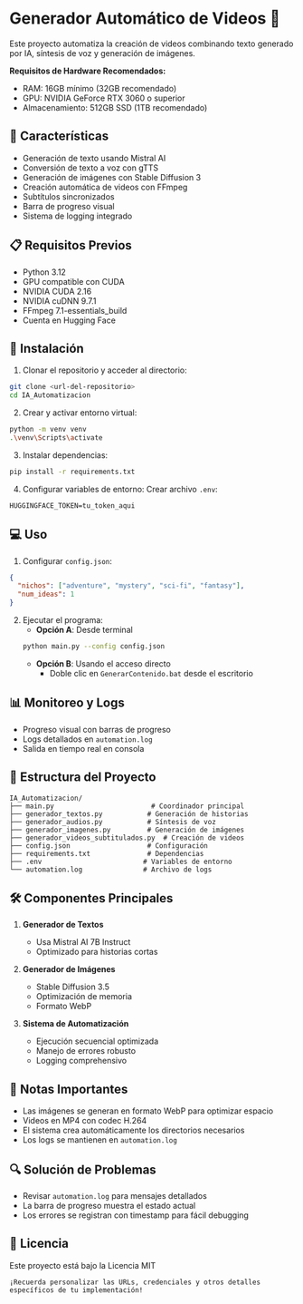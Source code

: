 # Generador Automático de Videos 🎥

Este proyecto automatiza la creación de videos combinando texto generado por IA, síntesis de voz y generación de imágenes.

**Requisitos de Hardware Recomendados:**

- RAM: 16GB mínimo (32GB recomendado)
- GPU: NVIDIA GeForce RTX 3060 o superior
- Almacenamiento: 512GB SSD (1TB recomendado)

## 🚀 Características

- Generación de texto usando Mistral AI
- Conversión de texto a voz con gTTS
- Generación de imágenes con Stable Diffusion 3
- Creación automática de videos con FFmpeg
- Subtítulos sincronizados
- Barra de progreso visual
- Sistema de logging integrado

## 📋 Requisitos Previos

- Python 3.12
- GPU compatible con CUDA
- NVIDIA CUDA 2.16
- NVIDIA cuDNN 9.7.1
- FFmpeg 7.1-essentials_build
- Cuenta en Hugging Face

## 🔧 Instalación

1. Clonar el repositorio y acceder al directorio:

```bash
git clone <url-del-repositorio>
cd IA_Automatizacion
```

2. Crear y activar entorno virtual:

```bash
python -m venv venv
.\venv\Scripts\activate
```

3. Instalar dependencias:

```bash
pip install -r requirements.txt
```

4. Configurar variables de entorno:
   Crear archivo `.env`:

```env
HUGGINGFACE_TOKEN=tu_token_aqui
```

## 💻 Uso

1. Configurar `config.json`:

```json
{
  "nichos": ["adventure", "mystery", "sci-fi", "fantasy"],
  "num_ideas": 1
}
```

2. Ejecutar el programa:
   - **Opción A**: Desde terminal
   ```bash
   python main.py --config config.json
   ```
   - **Opción B**: Usando el acceso directo
     - Doble clic en `GenerarContenido.bat` desde el escritorio

## 📊 Monitoreo y Logs

- Progreso visual con barras de progreso
- Logs detallados en `automation.log`
- Salida en tiempo real en consola

## 📁 Estructura del Proyecto

```
IA_Automatizacion/
├── main.py                        # Coordinador principal
├── generador_textos.py           # Generación de historias
├── generador_audios.py           # Síntesis de voz
├── generador_imagenes.py         # Generación de imágenes
├── generador_videos_subtitulados.py  # Creación de videos
├── config.json                   # Configuración
├── requirements.txt              # Dependencias
├── .env                         # Variables de entorno
└── automation.log               # Archivo de logs
```

## 🛠️ Componentes Principales

1. **Generador de Textos**

   - Usa Mistral AI 7B Instruct
   - Optimizado para historias cortas

2. **Generador de Imágenes**

   - Stable Diffusion 3.5
   - Optimización de memoria
   - Formato WebP

3. **Sistema de Automatización**
   - Ejecución secuencial optimizada
   - Manejo de errores robusto
   - Logging comprehensivo

## 📝 Notas Importantes

- Las imágenes se generan en formato WebP para optimizar espacio
- Videos en MP4 con codec H.264
- El sistema crea automáticamente los directorios necesarios
- Los logs se mantienen en `automation.log`

## 🔍 Solución de Problemas

- Revisar `automation.log` para mensajes detallados
- La barra de progreso muestra el estado actual
- Los errores se registran con timestamp para fácil debugging

## 📄 Licencia

Este proyecto está bajo la Licencia MIT

```
¡Recuerda personalizar las URLs, credenciales y otros detalles específicos de tu implementación!
```
